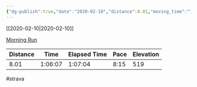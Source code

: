 ```yaml
---
{"dg-publish":true,"date":"2020-02-10","distance":8.01,"moving_time":"1:06:07","elapsed_time":"1:07:04","pace":"8:15","total_elevation_gain":519,"url":"https://www.strava.com/activities/3088835416","permalink":"/01-personal/strava/2020-02-10-morning-run/","dgPassFrontmatter":true}
---
```



[[2020-02-10\|2020-02-10]]

[Morning Run](https://www.strava.com/activities/3088835416)

| Distance | Time    | Elapsed Time | Pace | Elevation |
| -------- | ------- | ------------ | ---- | --------- |
| 8.01     | 1:06:07 | 1:07:04      | 8:15 | 519       |




#strava
